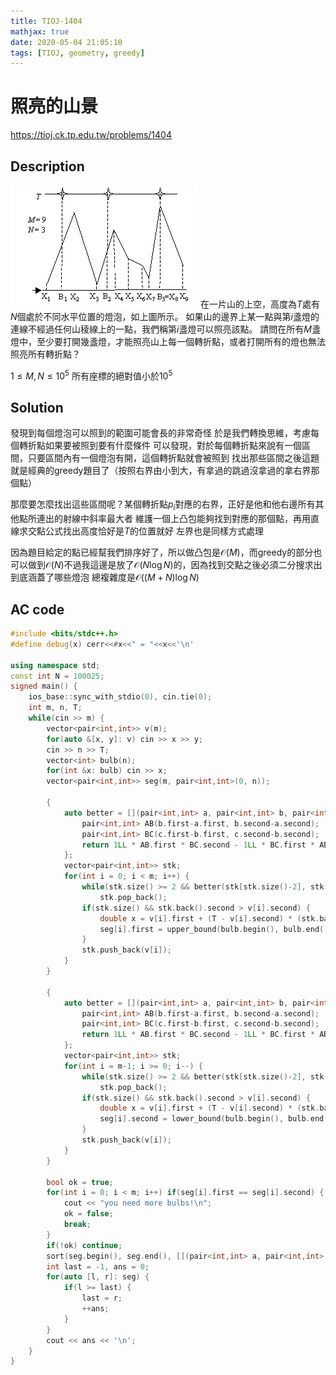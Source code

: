 ```yaml
---
title: TIOJ-1404
mathjax: true
date: 2020-05-04 21:05:10
tags: [TIOJ, geometry, greedy]
---
```

# 照亮的山景

https://tioj.ck.tp.edu.tw/problems/1404

## Description
![404 QQ](/images/TIOJ-1404/description.gif)
在一片山的上空，高度為$T$處有$N$個處於不同水平位置的燈泡，如上圖所示。
如果山的邊界上某一點與第$i$盞燈的連線不經過任何山稜線上的一點，我們稱第$i$盞燈可以照亮該點。
請問在所有$M$盞燈中，至少要打開幾盞燈，才能照亮山上每一個轉折點，或者打開所有的燈也無法照亮所有轉折點？

$1 \leq M, N \leq 10^5$
所有座標的絕對值小於$10^5$

## Solution
發現到每個燈泡可以照到的範圍可能會長的非常奇怪
於是我們轉換思維，考慮每個轉折點如果要被照到要有什麼條件
可以發現，對於每個轉折點來說有一個區間，只要區間內有一個燈泡有開，這個轉折點就會被照到
找出那些區間之後這題就是經典的greedy題目了（按照右界由小到大，有拿過的跳過沒拿過的拿右界那個點）

那麼要怎麼找出這些區間呢？某個轉折點$p_i$對應的右界，正好是他和他右邊所有其他點所連出的射線中斜率最大者
維護一個上凸包能夠找到對應的那個點，再用直線求交點公式找出高度恰好是$T$的位置就好
左界也是同樣方式處理

因為題目給定的點已經幫我們排序好了，所以做凸包是$\mathcal{O}(M)$，而greedy的部分也可以做到$\mathcal{O}(N)$不過我這邊是放了$\mathcal{O}(N\log N)$的，因為找到交點之後必須二分搜求出到底涵蓋了哪些燈泡
總複雜度是$\mathcal{O}((M+N)\log N)$

## AC code
```cpp
#include <bits/stdc++.h>
#define debug(x) cerr<<#x<<" = "<<x<<'\n'

using namespace std;
const int N = 100025;
signed main() {
    ios_base::sync_with_stdio(0), cin.tie(0);
    int m, n, T;
    while(cin >> m) {
        vector<pair<int,int>> v(m);
        for(auto &[x, y]: v) cin >> x >> y;
        cin >> n >> T;
        vector<int> bulb(n);
        for(int &x: bulb) cin >> x;
        vector<pair<int,int>> seg(m, pair<int,int>(0, n));

        {
            auto better = [](pair<int,int> a, pair<int,int> b, pair<int,int> c) {
                pair<int,int> AB(b.first-a.first, b.second-a.second);
                pair<int,int> BC(c.first-b.first, c.second-b.second);
                return 1LL * AB.first * BC.second - 1LL * BC.first * AB.second > 0;
            };
            vector<pair<int,int>> stk;
            for(int i = 0; i < m; i++) {
                while(stk.size() >= 2 && better(stk[stk.size()-2], stk[stk.size()-1], v[i]))
                    stk.pop_back();
                if(stk.size() && stk.back().second > v[i].second) {
                    double x = v[i].first + (T - v[i].second) * (stk.back().first - v[i].first) / double(stk.back().second - v[i].second);
                    seg[i].first = upper_bound(bulb.begin(), bulb.end(), x) - bulb.begin();
                }
                stk.push_back(v[i]);
            }
        }

        {
            auto better = [](pair<int,int> a, pair<int,int> b, pair<int,int> c) {
                pair<int,int> AB(b.first-a.first, b.second-a.second);
                pair<int,int> BC(c.first-b.first, c.second-b.second);
                return 1LL * AB.first * BC.second - 1LL * BC.first * AB.second < 0;
            };
            vector<pair<int,int>> stk;
            for(int i = m-1; i >= 0; i--) {
                while(stk.size() >= 2 && better(stk[stk.size()-2], stk[stk.size()-1], v[i]))
                    stk.pop_back();
                if(stk.size() && stk.back().second > v[i].second) {
                    double x = v[i].first + (T - v[i].second) * (stk.back().first - v[i].first) / double(stk.back().second - v[i].second);
                    seg[i].second = lower_bound(bulb.begin(), bulb.end(), x) - bulb.begin();
                }
                stk.push_back(v[i]);
            }
        }

        bool ok = true;
        for(int i = 0; i < m; i++) if(seg[i].first == seg[i].second) {
            cout << "you need more bulbs!\n";
            ok = false;
            break;
        }
        if(!ok) continue;
        sort(seg.begin(), seg.end(), [](pair<int,int> a, pair<int,int> b){return a.second < b.second;});
        int last = -1, ans = 0;
        for(auto [l, r]: seg) {
            if(l >= last) {
                last = r;
                ++ans;
            }
        }
        cout << ans << '\n';
    }
}
```

